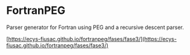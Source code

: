 # FortranPEG
Parser generator for Fortran using PEG and a recursive descent parser.

[https://ecys-fiusac.github.io/fortranpeg/fases/fase3/](https://ecys-fiusac.github.io/fortranpeg/fases/fase3/)
